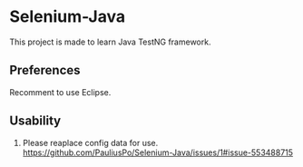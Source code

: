 # Selenium-Java

This project is made to learn Java TestNG framework.

## Preferences
Recomment to use Eclipse.

## Usability

1. Please reaplace config data for use.
https://github.com/PauliusPo/Selenium-Java/issues/1#issue-553488715


